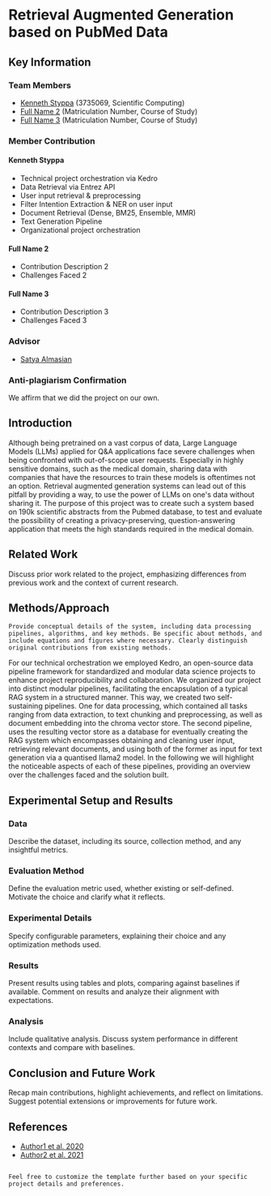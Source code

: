 # Retrieval Augmented Generation based on PubMed Data

## Key Information

### Team Members
- [Kenneth Styppa](mailto:kenneth.styppa@web.de) (3735069, Scientific Computing)
- [Full Name 2](mailto:email2@example.com) (Matriculation Number, Course of Study)
- [Full Name 3](mailto:email3@example.com) (Matriculation Number, Course of Study)

### Member Contribution

#### Kenneth Styppa
- Technical project orchestration via Kedro
- Data Retrieval via Entrez API
- User input retrieval & preprocessing
- Filter Intention Extraction & NER on user input
- Document Retrieval (Dense, BM25, Ensemble, MMR)
- Text Generation Pipeline
- Organizational project orchestration

#### Full Name 2
- Contribution Description 2
- Challenges Faced 2

#### Full Name 3
- Contribution Description 3
- Challenges Faced 3

### Advisor
- [Satya Almasian](mailto:satya.almasian@gmail.com)

### Anti-plagiarism Confirmation
We affirm that we did the project on our own.

## Introduction

Although being pretrained on a vast corpus of data, Large Language Models (LLMs) applied for Q&A applications face severe challenges when being confronted with out-of-scope user requests. Especially in highly sensitive domains, such as the medical domain, sharing data with companies that have the resources to train these models is oftentimes not an option. Retrieval augmented generation systems can lead out of this pitfall by providing a way, to use the power of LLMs on one's data without sharing it.
The purpose of this project was to create such a system based on 190k scientific abstracts from the Pubmed database, to test and evaluate the possibility of creating  a privacy-preserving, question-answering application that meets the high standards required in the medical domain.

## Related Work

Discuss prior work related to the project, emphasizing differences from previous work and the context of current research.

## Methods/Approach

```
Provide conceptual details of the system, including data processing pipelines, algorithms, and key methods. Be specific about methods, and include equations and figures where necessary. Clearly distinguish original contributions from existing methods.
```

For our technical orchestration we employed Kedro, an open-source data pipeline framework for standardized and modular data science projects to enhance project reproducibility and collaboration. We organized our project into distinct modular pipelines, facilitating the encapsulation of a typical RAG system in a structured manner. This way, we created two self-sustaining pipelines. One for data processing, which contained all tasks ranging from data extraction, to text chunking and preprocessing, as well as document embedding into the chroma vector store. The second pipeline, uses the resulting vector store as a database for eventually creating the  RAG system which encompasses obtaining and cleaning user input, retrieving relevant documents, and using both of the former as input for text generation via a quantised llama2 model. In the following we will highlight the noticeable aspects of each of these pipelines, providing an overview over the challenges faced and the solution built. 

## Experimental Setup and Results

### Data
Describe the dataset, including its source, collection method, and any insightful metrics.

### Evaluation Method
Define the evaluation metric used, whether existing or self-defined. Motivate the choice and clarify what it reflects.

### Experimental Details
Specify configurable parameters, explaining their choice and any optimization methods used.

### Results
Present results using tables and plots, comparing against baselines if available. Comment on results and analyze their alignment with expectations.

### Analysis
Include qualitative analysis. Discuss system performance in different contexts and compare with baselines.

## Conclusion and Future Work

Recap main contributions, highlight achievements, and reflect on limitations. Suggest potential extensions or improvements for future work.

## References

- [Author1 et al. 2020](#link-to-the-bib-section)
- [Author2 et al. 2021](#link-to-the-bib-section)
```

Feel free to customize the template further based on your specific project details and preferences.
